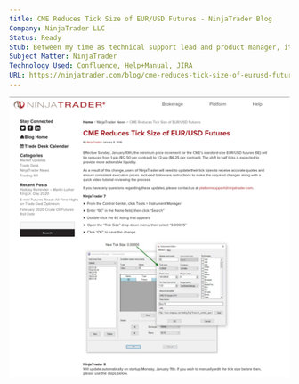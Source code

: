 ```yaml
---
title: CME Reduces Tick Size of EUR/USD Futures - NinjaTrader Blog
Company: NinjaTrader LLC
Status: Ready
Stub: Between my time as technical support lead and product manager, it was often my job to help catch wide-spread issues before they caused issues for the ecosystem of users. We often authored In Product Advisories that were also re-hosted on the NinjaTrader blog to assist in these scenarios. This is one example of the many advisories that I helped write and edit.
Subject Matter: NinjaTrader
Technology Used: Confluence, Help+Manual, JIRA
URL: https://ninjatrader.com/blog/cme-reduces-tick-size-of-eurusd-futures-2/
---
```

![alt text](./img/cme.png)
